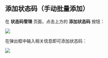## 添加状态码（手动批量添加）
在 **状态码管理** 页面，点击上方的 **添加状态码** 按钮：

![](http://data.eolinker.com/course/isG266ufc652b3e2fc06c901e359a35c990a14f210dda82)

在弹出框中输入相关信息即可添加状态码：

![](http://data.eolinker.com/course/RMiBLIDbc5b69016535dd47af85f1a7639925ebabbe0649)